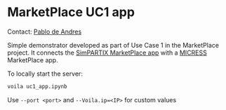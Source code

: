 # MarketPlace UC1 app

Contact: [Pablo de Andres](mailto:pablo.de.andres@iwm.fraunhofer.de)

Simple demonstrator developed as part of Use Case 1 in the MarketPlace project.
It connects the [SimPARTIX MarketPlace app](https://github.com/materials-marketplace/simpartix-app) with a [MICRESS](https://micress.rwth-aachen.de/) MarketPlace app.

To locally start the server:

```sh
voila uc1_app.ipynb
```

Use `--port <port>` and  `--Voila.ip=<IP>` for custom values
